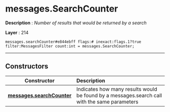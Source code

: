 # messages.SearchCounter

**Description** : *Number of results that would be returned by a search*

**Layer** : 214

```tl
messages.searchCounter#e844ebff flags:# inexact:flags.1?true filter:MessagesFilter count:int = messages.SearchCounter;
```

---

## Constructors

| Constructor | Description |
| :---: | :--- |
| [**messages.searchCounter**](constructor/messages.searchCounter) | Indicates how many results would be found by a messages.search call with the same parameters |